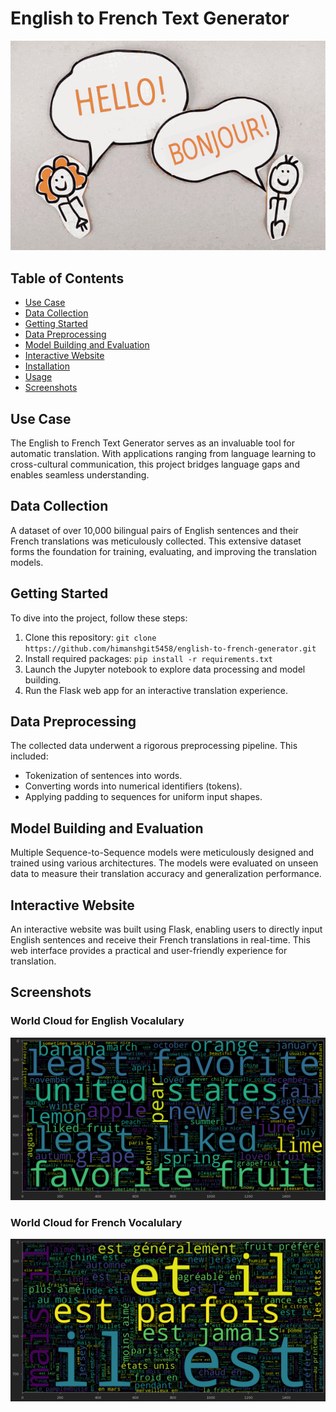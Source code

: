 # English to French Text Generator

![Project Banner](https://github.com/Himanshgit5458/English2French/raw/main/images/Banner.jpg)

## Table of Contents

- [Use Case](#use-case)
- [Data Collection](#data-collection)
- [Getting Started](#getting-started)
- [Data Preprocessing](#data-preprocessing)
- [Model Building and Evaluation](#model-building-and-evaluation)
- [Interactive Website](#interactive-website)
- [Installation](#installation)
- [Usage](#usage)
- [Screenshots](#screenshots)


## Use Case

The English to French Text Generator serves as an invaluable tool for automatic translation. With applications ranging from language learning to cross-cultural communication, this project bridges language gaps and enables seamless understanding.

## Data Collection

A dataset of over 10,000 bilingual pairs of English sentences and their French translations was meticulously collected. This extensive dataset forms the foundation for training, evaluating, and improving the translation models.

## Getting Started

To dive into the project, follow these steps:

1. Clone this repository: `git clone https://github.com/himanshgit5458/english-to-french-generator.git`
2. Install required packages: `pip install -r requirements.txt`
3. Launch the Jupyter notebook to explore data processing and model building.
4. Run the Flask web app for an interactive translation experience.

## Data Preprocessing

The collected data underwent a rigorous preprocessing pipeline. This included:
- Tokenization of sentences into words.
- Converting words into numerical identifiers (tokens).
- Applying padding to sequences for uniform input shapes.

## Model Building and Evaluation

Multiple Sequence-to-Sequence models were meticulously designed and trained using various architectures. The models were evaluated on unseen data to measure their translation accuracy and generalization performance.

## Interactive Website

An interactive website was built using Flask, enabling users to directly input English sentences and receive their French translations in real-time. This web interface provides a practical and user-friendly experience for translation.

## Screenshots

### World Cloud for English Vocalulary


![Screenshot 1](https://github.com/Himanshgit5458/English2French/raw/main/images/pic1.png)






### World Cloud for French Vocalulary

![Screenshot 2](https://github.com/Himanshgit5458/English2French/raw/main/images/pic2.png)




